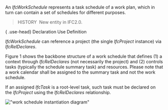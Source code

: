 An _IfcWorkSchedule_ represents a task schedule of a work plan, which in turn can contain a set of schedules for different purposes.

> HISTORY&nbsp; New entity in IFC2.0.

{ .use-head}
Declaration Use Definition

_IfcWorkSchedule_ can reference a project (the single _IfcProject_ instance) via _IfcRelDeclares_.

Figure 1 shows the backbone structure of a work schedule that defines (1) a context through _IfcRelDeclares_ (not necessarily the project) and (2) controls tasks (typically the schedule summary task) and resources. Please note that a work calendar shall be assigned to the summary task and not the work schedule.

If an assigned _IfcTask_ is a root-level task, such task must be declared on the _IfcProject_ using the _IfcRelDeclares_ relationship.

!["work schedule instantiation diagram"](../../../../../../figures/ifcworkschedule_instantiation_diagram.png "Figure 1 &mdash; Work schedule relationships")
